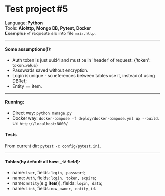 Test project #5
=================
Language: **Python**  
Tools: **Aiohttp, Mongo DB, Pytest, Docker**  
**Examples** of requests are into file `main.http`. 

-------
#### Some assumptions(!):
- Auth token is just uuid4 and must be in 'header' of request: {'token': token_value}
- Passwords saved without encryption.
- Login is unique - so references between tables use it, instead of using DBRef;
- Entity == item.

-------

#### Running:
- Direct way: `python manage.py`
- Docker way: `docker-compose -f deploy/docker-compose.yml up --build`. Url `http://localhost:8000/`


#### Tests
From current dir: `pytest -c config/pytest.ini`.

-------
#### Tables(by default all have `_id` field):
- name: `User`, fields: `login, password`;
- name: `Auth`, fields: `login, token, expire`;
- name: `Entity`(e.g **item**)), fields: `login, data`;
- name: `Link`, fields: `new_owner, entity_id`.
 
